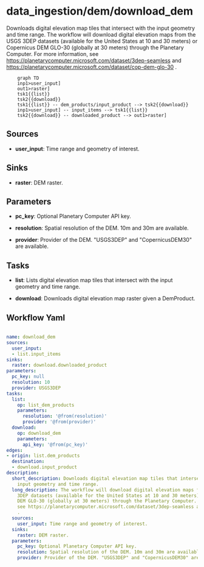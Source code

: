 # data_ingestion/dem/download_dem

Downloads digital elevation map tiles that intersect with the input geometry and time range. The workflow will download digital elevation maps from the USGS 3DEP datasets (available for the United States at 10 and 30 meters) or Copernicus DEM GLO-30 (globally at 30 meters) through the Planetary Computer. For more information, see https://planetarycomputer.microsoft.com/dataset/3dep-seamless and https://planetarycomputer.microsoft.com/dataset/cop-dem-glo-30 .

```{mermaid}
    graph TD
    inp1>user_input]
    out1>raster]
    tsk1{{list}}
    tsk2{{download}}
    tsk1{{list}} -- dem_products/input_product --> tsk2{{download}}
    inp1>user_input] -- input_items --> tsk1{{list}}
    tsk2{{download}} -- downloaded_product --> out1>raster]
```

## Sources

- **user_input**: Time range and geometry of interest.

## Sinks

- **raster**: DEM raster.

## Parameters

- **pc_key**: Optional Planetary Computer API key.

- **resolution**: Spatial resolution of the DEM. 10m and 30m are available.

- **provider**: Provider of the DEM. "USGS3DEP" and "CopernicusDEM30" are available.

## Tasks

- **list**: Lists digital elevation map tiles that intersect with the input geometry and time range.

- **download**: Downloads digital elevation map raster given a DemProduct.

## Workflow Yaml

```yaml

name: download_dem
sources:
  user_input:
  - list.input_items
sinks:
  raster: download.downloaded_product
parameters:
  pc_key: null
  resolution: 10
  provider: USGS3DEP
tasks:
  list:
    op: list_dem_products
    parameters:
      resolution: '@from(resolution)'
      provider: '@from(provider)'
  download:
    op: download_dem
    parameters:
      api_key: '@from(pc_key)'
edges:
- origin: list.dem_products
  destination:
  - download.input_product
description:
  short_description: Downloads digital elevation map tiles that intersect with the
    input geometry and time range.
  long_description: The workflow will download digital elevation maps from the USGS
    3DEP datasets (available for the United States at 10 and 30 meters) or Copernicus
    DEM GLO-30 (globally at 30 meters) through the Planetary Computer. For more information,
    see https://planetarycomputer.microsoft.com/dataset/3dep-seamless and https://planetarycomputer.microsoft.com/dataset/cop-dem-glo-30
    .
  sources:
    user_input: Time range and geometry of interest.
  sinks:
    raster: DEM raster.
  parameters:
    pc_key: Optional Planetary Computer API key.
    resolution: Spatial resolution of the DEM. 10m and 30m are available.
    provider: Provider of the DEM. "USGS3DEP" and "CopernicusDEM30" are available.


```